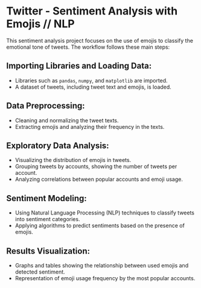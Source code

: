 # Twitter - Sentiment Analysis with Emojis // NLP

This sentiment analysis project focuses on the use of emojis to classify the emotional tone of tweets. The workflow follows these main steps:

## Importing Libraries and Loading Data:

- Libraries such as `pandas`, `numpy`, and `matplotlib` are imported.
- A dataset of tweets, including tweet text and emojis, is loaded.

## Data Preprocessing:

- Cleaning and normalizing the tweet texts.
- Extracting emojis and analyzing their frequency in the texts.

## Exploratory Data Analysis:

- Visualizing the distribution of emojis in tweets.
- Grouping tweets by accounts, showing the number of tweets per account.
- Analyzing correlations between popular accounts and emoji usage.

## Sentiment Modeling:

- Using Natural Language Processing (NLP) techniques to classify tweets into sentiment categories.
- Applying algorithms to predict sentiments based on the presence of emojis.

## Results Visualization:

- Graphs and tables showing the relationship between used emojis and detected sentiment.
- Representation of emoji usage frequency by the most popular accounts.
